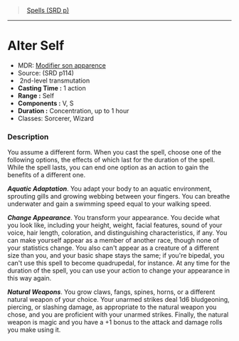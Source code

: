 ﻿---
!SpellItem
Family: SpellVO
Level: 2
Type: transmutation
CastingTime: 1 action
Range: Self
Components: V, S
Duration: Concentration, up to 1 hour
Classes: Sorcerer, Wizard
Id: spells_vo.md#alter-self
ParentLink: spells_vo.md#spells-srd-p
Name: Alter Self
ParentName: Spells (SRD p)
NameLevel: 1
AltName: '[Modifier son apparence](hd_spells_modifier_son_apparence.md)'
Source: (SRD p114)
Attributes:
  Name: Alter Self
  Markdown: >+
    # <!--Name-->Alter Self<!--/Name-->


    - MDR: <!--AltName-->[Modifier son apparence](hd_spells_modifier_son_apparence.md)<!--/AltName-->

    - Source: <!--Source-->(SRD p114)<!--/Source-->

    -  <!--Level-->2<!--/Level-->nd-level <!--Type-->transmutation<!--/Type-->

    - **Casting Time :** <!--CastingTime-->1 action<!--/CastingTime-->

    - **Range :** <!--Range-->Self<!--/Range-->

    - **Components :** <!--Components-->V, S<!--/Components-->

    - **Duration :** <!--Duration-->Concentration, up to 1 hour<!--/Duration-->

    - Classes: <!--Classes-->Sorcerer, Wizard<!--/Classes-->


    ### Description


    You assume a different form. When you cast the spell, choose one of the following options, the effects of which last for the duration of the spell. While the spell lasts, you can end one option as an action to gain the benefits of a different one.


    **_Aquatic Adaptation_**. You adapt your body to an aquatic environment, sprouting gills and growing webbing between your fingers. You can breathe underwater and gain a swimming speed equal to your walking speed.


    **_Change Appearance_**. You transform your appearance. You decide what you look like, including your height, weight, facial features, sound of your voice, hair length, coloration, and distinguishing characteristics, if any. You can make yourself appear as a member of another race, though none of your statistics change. You also can't appear as a creature of a different size than you, and your basic shape stays the same; if you're bipedal, you can't use this spell to become quadrupedal, for instance. At any time for the duration of the spell, you can use your action to change your appearance in this way again.


    **_Natural Weapons_**. You grow claws, fangs, spines, horns, or a different natural weapon of your choice. Your unarmed strikes deal 1d6 bludgeoning, piercing, or slashing damage, as appropriate to the natural weapon you chose, and you are proficient with your unarmed strikes. Finally, the natural weapon is magic and you have a +1 bonus to the attack and damage rolls you make using it.

  AltName: '[Modifier son apparence](hd_spells_modifier_son_apparence.md)'
  Source: (SRD p114)
  Level: 2
  Type: transmutation
  CastingTime: 1 action
  Range: Self
  Components: V, S
  Duration: Concentration, up to 1 hour
  Classes: Sorcerer, Wizard
AttributesDictionary: >+
  Name: Alter Self

  Markdown: >+

    # <!--Name-->Alter Self<!--/Name-->





    - MDR: <!--AltName-->[Modifier son apparence](hd_spells_modifier_son_apparence.md)<!--/AltName-->



    - Source: <!--Source-->(SRD p114)<!--/Source-->



    -  <!--Level-->2<!--/Level-->nd-level <!--Type-->transmutation<!--/Type-->



    - **Casting Time :** <!--CastingTime-->1 action<!--/CastingTime-->



    - **Range :** <!--Range-->Self<!--/Range-->



    - **Components :** <!--Components-->V, S<!--/Components-->



    - **Duration :** <!--Duration-->Concentration, up to 1 hour<!--/Duration-->



    - Classes: <!--Classes-->Sorcerer, Wizard<!--/Classes-->





    ### Description





    You assume a different form. When you cast the spell, choose one of the following options, the effects of which last for the duration of the spell. While the spell lasts, you can end one option as an action to gain the benefits of a different one.





    **_Aquatic Adaptation_**. You adapt your body to an aquatic environment, sprouting gills and growing webbing between your fingers. You can breathe underwater and gain a swimming speed equal to your walking speed.





    **_Change Appearance_**. You transform your appearance. You decide what you look like, including your height, weight, facial features, sound of your voice, hair length, coloration, and distinguishing characteristics, if any. You can make yourself appear as a member of another race, though none of your statistics change. You also can't appear as a creature of a different size than you, and your basic shape stays the same; if you're bipedal, you can't use this spell to become quadrupedal, for instance. At any time for the duration of the spell, you can use your action to change your appearance in this way again.





    **_Natural Weapons_**. You grow claws, fangs, spines, horns, or a different natural weapon of your choice. Your unarmed strikes deal 1d6 bludgeoning, piercing, or slashing damage, as appropriate to the natural weapon you chose, and you are proficient with your unarmed strikes. Finally, the natural weapon is magic and you have a +1 bonus to the attack and damage rolls you make using it.



  AltName: '[Modifier son apparence](hd_spells_modifier_son_apparence.md)'

  Source: (SRD p114)

  Level: 2

  Type: transmutation

  CastingTime: 1 action

  Range: Self

  Components: V, S

  Duration: Concentration, up to 1 hour

  Classes: Sorcerer, Wizard

---
> [Spells (SRD p)](srd_spells.md)

---

# Alter Self

- MDR: [Modifier son apparence](hd_spells_modifier_son_apparence.md)
- Source: (SRD p114)
-  2nd-level transmutation
- **Casting Time :** 1 action
- **Range :** Self
- **Components :** V, S
- **Duration :** Concentration, up to 1 hour
- Classes: Sorcerer, Wizard

### Description

You assume a different form. When you cast the spell, choose one of the following options, the effects of which last for the duration of the spell. While the spell lasts, you can end one option as an action to gain the benefits of a different one.

**_Aquatic Adaptation_**. You adapt your body to an aquatic environment, sprouting gills and growing webbing between your fingers. You can breathe underwater and gain a swimming speed equal to your walking speed.

**_Change Appearance_**. You transform your appearance. You decide what you look like, including your height, weight, facial features, sound of your voice, hair length, coloration, and distinguishing characteristics, if any. You can make yourself appear as a member of another race, though none of your statistics change. You also can't appear as a creature of a different size than you, and your basic shape stays the same; if you're bipedal, you can't use this spell to become quadrupedal, for instance. At any time for the duration of the spell, you can use your action to change your appearance in this way again.

**_Natural Weapons_**. You grow claws, fangs, spines, horns, or a different natural weapon of your choice. Your unarmed strikes deal 1d6 bludgeoning, piercing, or slashing damage, as appropriate to the natural weapon you chose, and you are proficient with your unarmed strikes. Finally, the natural weapon is magic and you have a +1 bonus to the attack and damage rolls you make using it.


